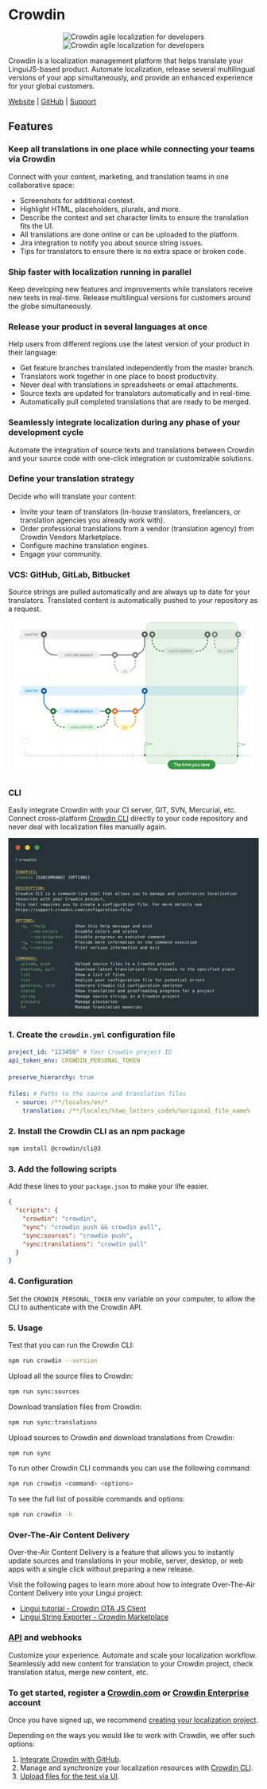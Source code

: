 # Crowdin

<p align="center">
  <img src="https://support.crowdin.co../assets/logos/crowdin-dark-symbol.png#gh-light-mode-only" alt="Crowdin agile localization for developers" width="150"/>
  <img src="https://support.crowdin.co../assets/logos/symbol/png/crowdin-symbol-cWhite.png#gh-dark-mode-only" alt="Crowdin agile localization for developers" width="150"/>
</p>

Crowdin is a localization management platform that helps translate your LinguiJS-based product. Automate localization, release several multilingual versions of your app simultaneously, and provide an enhanced experience for your global customers.

[Website](https://crowdin.com/?utm_source=lingui.dev&utm_medium=referral&utm_campaign=lingui.dev) \| [GitHub](https://github.com/crowdin) \| [Support](https://crowdin.com/contacts?utm_source=lingui.dev&utm_medium=referral&utm_campaign=lingui.dev)

## Features

### Keep all translations in one place while connecting your teams via Crowdin

Connect with your content, marketing, and translation teams in one collaborative space:

- Screenshots for additional context.
- Highlight HTML, placeholders, plurals, and more.
- Describe the context and set character limits to ensure the translation fits the UI.
- All translations are done online or can be uploaded to the platform.
- Jira integration to notify you about source string issues.
- Tips for translators to ensure there is no extra space or broken code.

### Ship faster with localization running in parallel

Keep developing new features and improvements while translators receive new texts in real-time. Release multilingual versions for customers around the globe simultaneously.

### Release your product in several languages at once

Help users from different regions use the latest version of your product in their language:

- Get feature branches translated independently from the master branch.
- Translators work together in one place to boost productivity.
- Never deal with translations in spreadsheets or email attachments.
- Source texts are updated for translators automatically and in real-time.
- Automatically pull completed translations that are ready to be merged.

### Seamlessly integrate localization during any phase of your development cycle

Automate the integration of source texts and translations between Crowdin and your source code with one-click integration or customizable solutions.

### Define your translation strategy

Decide who will translate your content:

- Invite your team of translators (in-house translators, freelancers, or translation agencies you already work with).
- Order professional translations from a vendor (translation agency) from Crowdin Vendors Marketplace.
- Configure machine translation engines.
- Engage your community.

### VCS: GitHub, GitLab, Bitbucket

Source strings are pulled automatically and are always up to date for your translators. Translated content is automatically pushed to your repository as a request.

![Automatically pull source strings to Crowdin and push translated content to your repository](../assets/Crowdin__js-lingui-vcs.png)

### CLI

Easily integrate Crowdin with your CI server, GIT, SVN, Mercurial, etc. Connect cross-platform [Crowdin CLI](https://developer.crowdin.com/cli-tool/?utm_source=lingui.dev&utm_medium=referral&utm_campaign=lingui.dev) directly to your code repository and never deal with localization files manually again.

![Manage and synchronize your localization resources with Crowdin CLI](../assets/Crowdin__js-lingui-cli.png)

### 1. Create the `crowdin.yml` configuration file

```yaml title="crowdin.yml"
project_id: "123456" # Your Crowdin project ID
api_token_env: CROWDIN_PERSONAL_TOKEN

preserve_hierarchy: true

files: # Paths to the source and translation files
  - source: /**/locales/en/*
    translation: /**/locales/%two_letters_code%/%original_file_name%
```

### 2. Install the Crowdin CLI as an npm package

```bash npm2yarn
npm install @crowdin/cli@3
```

### 3. Add the following scripts

Add these lines to your `package.json` to make your life easier.

```json title="package.json"
{
  "scripts": {
    "crowdin": "crowdin",
    "sync": "crowdin push && crowdin pull",
    "sync:sources": "crowdin push",
    "sync:translations": "crowdin pull"
  }
}
```

### 4. Configuration

Set the `CROWDIN_PERSONAL_TOKEN` env variable on your computer, to allow the CLI to authenticate with the Crowdin API.

### 5. Usage

Test that you can run the Crowdin CLI:

```bash npm2yarn
npm run crowdin --version
```

Upload all the source files to Crowdin:

```bash npm2yarn
npm run sync:sources
```

Download translation files from Crowdin:

```bash npm2yarn
npm run sync:translations
```

Upload sources to Crowdin and download translations from Crowdin:

```bash npm2yarn
npm run sync
```

To run other Crowdin CLI commands you can use the following command:

```bash npm2yarn
npm run crowdin <command> <options>
```

To see the full list of possible commands and options:

```bash npm2yarn
npm run crowdin -h
```

### Over-The-Air Content Delivery

Over-the-Air Content Delivery is a feature that allows you to instantly update sources and translations in your mobile, server, desktop, or web apps with a single click without preparing a new release.

Visit the following pages to learn more about how to integrate Over-The-Air Content Delivery into your Lingui project:

- [Lingui tutorial - Crowdin OTA JS Client](https://crowdin.github.io/ota-client-js/tutorials/lingui/)
- [Lingui String Exporter - Crowdin Marketplace](https://store.crowdin.com/lingui-string-exporter)

### [API](https://support.crowdin.com/api/v2/) and webhooks

Customize your experience. Automate and scale your localization workflow. Seamlessly add new content for translation to your Crowdin project, check translation status, merge new content, etc.

### To get started, register a [Crowdin.com](https://accounts.crowdin.com/register?utm_source=lingui.dev&utm_medium=referral&utm_campaign=lingui.dev) or [Crowdin Enterprise](https://accounts.crowdin.com/workspace/create?utm_source=lingui.dev&utm_medium=referral&utm_campaign=lingui.dev) account

Once you have signed up, we recommend [creating your localization project](https://support.crowdin.com/creating-project/?utm_source=lingui.dev&utm_medium=referral&utm_campaign=lingui.dev).

Depending on the ways you would like to work with Crowdin, we offer such options:

1.  [Integrate Crowdin with GitHub](https://support.crowdin.com/github-integration/?utm_source=lingui.dev&utm_medium=referral&utm_campaign=lingui.dev).
2.  Manage and synchronize your localization resources with [Crowdin CLI](https://developer.crowdin.com/cli-tool/?utm_source=lingui.dev&utm_medium=referral&utm_campaign=lingui.dev).
3.  [Upload files for the test via UI](https://support.crowdin.com/uploading-files/?utm_source=lingui.dev&utm_medium=referral&utm_campaign=lingui.dev).
